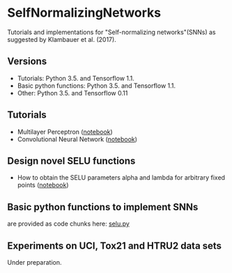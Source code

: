 # SelfNormalizingNetworks
Tutorials and implementations for "Self-normalizing networks"(SNNs) as suggested by Klambauer et al. (2017). 

## Versions
- Tutorials: Python 3.5. and Tensorflow 1.1.
- Basic python functions: Python 3.5. and Tensorflow 1.1.
- Other: Python 3.5. and Tensorflow 0.11

## Tutorials
- Multilayer Perceptron ([notebook](https://github.com/bioinf-jku/SNNs/blob/master/SelfNormalizingNetworks_MLP_MNIST.ipynb))
- Convolutional Neural Network ([notebook](https://github.com/bioinf-jku/SNNs/blob/master/SelfNormalizingNetworks_CNN_MNIST.ipynb))

## Design novel SELU functions
- How to obtain the SELU parameters alpha and lambda for arbitrary fixed points ([notebook](https://github.com/bioinf-jku/SNNs/blob/master/getSELUparameters.ipynb))

## Basic python functions to implement SNNs
are provided as code chunks here: [selu.py](https://github.com/bioinf-jku/SNNs/blob/master/selu.py)

## Experiments on UCI, Tox21 and HTRU2 data sets
Under preparation.